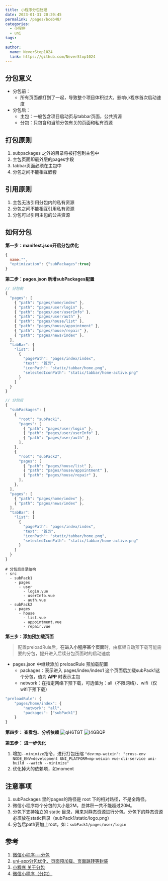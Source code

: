 ```yaml
---
title: 小程序分包处理
date: 2023-01-31 20:20:45
permalink: /pages/bceb48/
categories:
  - 小程序
  - uni
tags:
  - 
author: 
  name: NeverStop1024
  link: https://github.com/NeverStop1024
---
```

## 分包意义
* 分包前： 
  * 所有页面都打到了一起，导致整个项目体积过大，影响小程序首次启动速度
* 分包后：
  * 主包：一般包含项目启动页与tabbar页面，公共资源
  * 分包：只包含和当前分包有关的页面和私有资源
## 打包原则
1. subpackages 之外的目录将被打包到主包中
2. 主包页面即最外层的pages字段
3. tabbar页面必须在主包中
4. 分包之间不能相互嵌套
## 引用原则
1. 主包无法引用分包内的私有资源
2. 分包之间不能相互引用私有资源
3. 分包可以引用主包的公共资源
## 如何分包
**第一步：manifest.json开启分包优化**
```javascript
{
  name:"",
  "optimization": {"subPackages":true}
}
```

**第二步：pages.json 新增subPackages配置**
```javascript
// 分包前
{
  "pages": [
    { "path": "pages/home/index" },
    { "path": "pages/user/login" },
    { "path": "pages/user/userInfo" },
    { "path": "pages/user/auth" },
    { "path": "pages/house/list" },
    { "path": "pages/house/appointment" },
    { "path": "pages/house/repair" },
    { "path": "pages/news/index" },
  ],
  "tabBar": {
    "list": [
      {
        "pagePath": "pages/index/index",
        "text": "首页",
        "iconPath": "static/tabbar/home.png",
        "selectedIconPath": "static/tabbar/home-active.png"
      }
    ]
  }
}
```
```javascript
// 分包后
{
  "subPackages": [
    {
      "root": "subPack1",
      "pages": [
        { "path": "pages/user/login" },
        { "path": "pages/user/userInfo" },
        { "path": "pages/user/auth" },
      ],
    },
    {
      "root": "subPack2",
      "pages": [
        { "path": "pages/house/list" },
        { "path": "pages/house/appointment" },
        { "path": "pages/house/repair" },
      ],
    },
  ],
  "pages": [
    { "path": "pages/home/index" },
    { "path": "pages/news/index" },
  ],
  "tabBar": {
    "list": [
      {
        "pagePath": "pages/index/index",
        "text": "首页",
        "iconPath": "static/tabbar/home.png",
        "selectedIconPath": "static/tabbar/home-active.png"
      }
    ]
  }
}
```
```shell
# 分包后目录结构
- src
  - subPack1
    - pages
      - user
        - login.vue
        - userInfo.vue
        - auth.vue
  - subPack2
    - pages
      - house
        - list.vue
        - appointment.vue
        - repair.vue
```
**第三步：添加预加载页面**
> 配置preloadRule后，**在进入小程序某个页面时**，由框架自动预下载可能需要的分包，提升进入后续分包页面时的启动速度
* pages.json 中继续添加 preloadRule 预加载配置 
   * packages：表示进入 pages/index/index1 这个页面后加载subPack1这个分包，值为 __APP__ 时表示主包 
   * network：在指定网络下预下载，可选值为：all（不限网络）、wifi（仅wifi下预下载）
```javascript
"preloadRule": {
	"pages/home/index": {
		"network": "all",
		"packages": ["subPack1"]
	}
}
```
**第四步： 查看包、分析依赖**
![qH6TGT](https://cdn.jsdelivr.net/gh/NeverStop1024/images-store@main/uPic/qH6TGT.png)
![l4GBQP](https://cdn.jsdelivr.net/gh/NeverStop1024/images-store@main/uPic/l4GBQP.png)

**第五步： 进一步优化**
1. 增加`--minimize`指令，进行打包压缩
`"dev:mp-weixin": "cross-env NODE_ENV=development UNI_PLATFORM=mp-weixin vue-cli-service uni-build --watch --minimize"`
2. 优化掉大的依赖项，如moment
## 注意事项
1. subPackages 里的pages的路径是 root 下的相对路径，不是全路径。
2. 微信小程序每个分包的大小是2M，总体积一共不能超过20M。
3. 分包下支持独立的 static 目录，用来对静态资源进行分包。分包下的静态资源必须放在static目录（subPack1/static/logo.png） 
4. 分包后path要加上root，如：`subPack1/pages/user/login`

## 参考
1. [微信小程序---分包](https://blog.csdn.net/liuye066/article/details/127750450)
2. [uni-app分包优化、页面预加载、页面跳转等封装](https://blog.csdn.net/qq_44209274/article/details/115913680)
3. [小程序 关于分包](https://blog.csdn.net/weixin_63473024/article/details/124331442)
4. [微信小程序（分包）](https://blog.csdn.net/qq_47234456/article/details/127825261)

